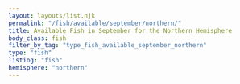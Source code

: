 ```yaml
---
layout: layouts/list.njk
permalink: "/fish/available/september/northern/"
title: Available Fish in September for the Northern Hemisphere
body_class: fish
filter_by_tag: "type_fish_available_september_northern"
type: "fish"
listing: "fish"
hemisphere: "northern"
---
```

